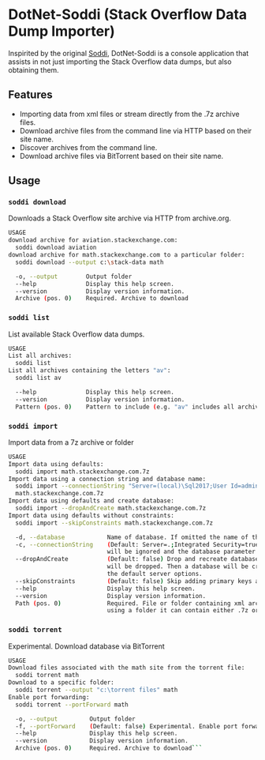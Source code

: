 # DotNet-Soddi (Stack Overflow Data Dump Importer)

Inspirited by the original [Soddi](https://github.com/BrentOzarULTD/soddi), DotNet-Soddi is a console application that assists in not just importing the Stack Overflow data dumps, but also obtaining them.

## Features

- Importing data from xml files or stream directly from the .7z archive files.
- Download archive files from the command line via HTTP based on their site name.
- Discover archives from the command line.
- Download archive files via BitTorrent based on their site name.

## Usage

### `soddi download`

Downloads a Stack Overflow site archive via HTTP from archive.org.

```bash
USAGE
download archive for aviation.stackexchange.com:
  soddi download aviation
download archive for math.stackexchange.com to a particular folder:
  soddi download --output c:\stack-data math

  -o, --output        Output folder
  --help              Display this help screen.
  --version           Display version information.
  Archive (pos. 0)    Required. Archive to download
```

### `soddi list`

List available Stack Overflow data dumps.

```bash
USAGE
List all archives:
  soddi list
List all archives containing the letters "av":
  soddi list av

  --help              Display this help screen.
  --version           Display version information.
  Pattern (pos. 0)    Pattern to include (e.g. "av" includes all archives containing "av").
```

### `soddi import`

Import data from a 7z archive or folder

```bash
USAGE
Import data using defaults:
  soddi import math.stackexchange.com.7z
Import data using a connection string and database name:
  soddi import --connectionString "Server=(local)\Sql2017;User Id=admin;password=t3ddy" --database math
  math.stackexchange.com.7z
Import data using defaults and create database:
  soddi import --dropAndCreate math.stackexchange.com.7z
Import data using defaults without constraints:
  soddi import --skipConstraints math.stackexchange.com.7z

  -d, --database            Name of database. If omitted the name of the file or folder will be used.
  -c, --connectionString    (Default: Server=.;Integrated Security=true) Connection string to server. Initial catalog
                            will be ignored and the database parameter will be used for the database name.
  --dropAndCreate           (Default: false) Drop and recreate database. If a database already exists with this name it
                            will be dropped. Then a database will be created in the default server file location with
                            the default server options.
  --skipConstraints         (Default: false) Skip adding primary keys and unique constraints.
  --help                    Display this help screen.
  --version                 Display version information.
  Path (pos. 0)             Required. File or folder containing xml archives. The file must be a .7z file. If
                            using a folder it can contain either .7z or .xml content
```

### `soddi torrent`

Experimental. Download database via BitTorrent

```bash
USAGE
Download files associated with the math site from the torrent file:
  soddi torrent math
Download to a specific folder:
  soddi torrent --output "c:\torrent files" math
Enable port forwarding:
  soddi torrent --portForward math

  -o, --output         Output folder
  -f, --portForward    (Default: false) Experimental. Enable port forwarding
  --help               Display this help screen.
  --version            Display version information.
  Archive (pos. 0)     Required. Archive to download```